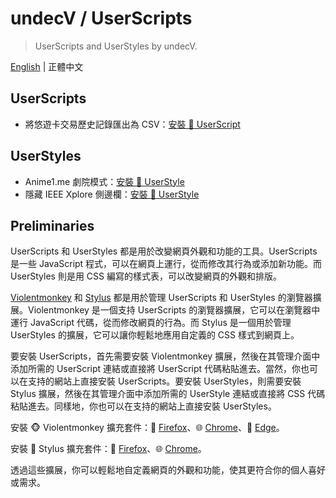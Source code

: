 # undecV / UserScripts

> UserScripts and UserStyles by undecV.

[English](./README.md) | 正體中文

## UserScripts

- 將悠遊卡交易歷史記錄匯出為 CSV：[安裝 🔱 UserScript][EasyCardCSV.user.js]

## UserStyles

- Anime1.me 劇院模式：[安裝 🎨 UserStyle][Anime1Theater.user.css]
- 隱藏 IEEE Xplore 側邊欄：[安裝 🎨 UserStyle][HideIEEEXploreSidebar.user.css]

[EasyCardCSV.user.js]: https://raw.githubusercontent.com/undecV/UserScripts/main/UserScripts/EasyCardCSV/EasyCardCSV.user.js
[Anime1Theater.user.css]: https://raw.githubusercontent.com/undecV/UserScripts/main/UserStyles/Anime1Theater/Anime1Theater.user.css
[HideIEEEXploreSidebar.user.css]: https://raw.githubusercontent.com/undecV/UserScripts/main/UserStyles/Miscellaneous/HideIEEEXploreSidebar.user.css

## Preliminaries

UserScripts 和 UserStyles 都是用於改變網頁外觀和功能的工具。UserScripts 是一些 JavaScript 程式，可以在網頁上運行，從而修改其行為或添加新功能。而 UserStyles 則是用 CSS 編寫的樣式表，可以改變網頁的外觀和排版。

[Violentmonkey][] 和 [Stylus][] 都是用於管理 UserScripts 和 UserStyles 的瀏覽器擴展。Violentmonkey 是一個支持 UserScripts 的瀏覽器擴展，它可以在瀏覽器中運行 JavaScript 代碼，從而修改網頁的行為。而 Stylus 是一個用於管理 UserStyles 的擴展，它可以讓你輕鬆地應用自定義的 CSS 樣式到網頁上。

要安裝 UserScripts，首先需要安裝 Violentmonkey 擴展，然後在其管理介面中添加所需的 UserScript 連結或直接將 UserScript 代碼粘貼進去。當然，你也可以在支持的網站上直接安裝 UserScripts。要安裝 UserStyles，則需要安裝 Stylus 擴展，然後在其管理介面中添加所需的 UserStyle 連結或直接將 CSS 代碼粘貼進去。同樣地，你也可以在支持的網站上直接安裝 UserStyles。

安裝 🐵 Violentmonkey 擴充套件：🦊 [Firefox][Violentmonkey:Firefox]、🌐 [Chrome][Violentmonkey:Chrome]、🌊 [Edge][Violentmonkey:Edge]。

安裝 🎨 Stylus 擴充套件：🦊 [Firefox][Stylus:Firefox]、🌐 [Chrome][Stylus:Chrome]。

[Violentmonkey]: https://violentmonkey.github.io/
[Violentmonkey:Firefox]: https://addons.mozilla.org/firefox/addon/violentmonkey/
[Violentmonkey:Chrome]: https://chrome.google.com/webstore/detail/violent-monkey/jinjaccalgkegednnccohejagnlnfdag
[Violentmonkey:Edge]: https://microsoftedge.microsoft.com/addons/detail/eeagobfjdenkkddmbclomhiblgggliao
[Stylus]: https://add0n.com/stylus.html
[Stylus:Firefox]: https://addons.mozilla.org/firefox/addon/styl-us/
[Stylus:Chrome]: https://chromewebstore.google.com/detail/stylus/clngdbkpkpeebahjckkjfobafhncgmne

透過這些擴展，你可以輕鬆地自定義網頁的外觀和功能，使其更符合你的個人喜好或需求。
